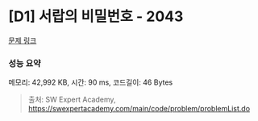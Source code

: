 # [D1] 서랍의 비밀번호 - 2043 

[문제 링크](https://swexpertacademy.com/main/code/problem/problemDetail.do?contestProbId=AV5QJ_8KAx8DFAUq) 

### 성능 요약

메모리: 42,992 KB, 시간: 90 ms, 코드길이: 46 Bytes



> 출처: SW Expert Academy, https://swexpertacademy.com/main/code/problem/problemList.do